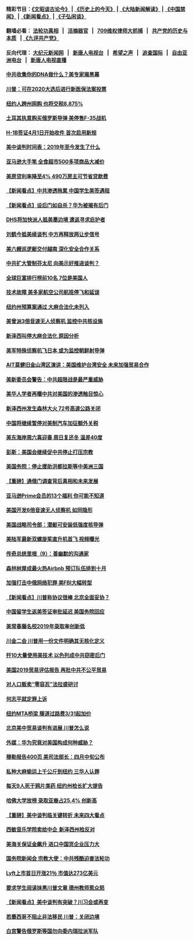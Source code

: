 #### 精彩节目：[《文昭谈古论今》](http://134.209.198.168/wenzhao) | [《历史上的今天》](http://134.209.198.168/today-in-history) | [《大陆新闻解读》](http://134.209.198.168/ntdtv-comedy) | [《中国禁闻》](http://134.209.198.168/ntdtv-news) | [《新闻看点》](http://134.209.198.168/news-insight) | [《子弘闲谈》](http://134.209.198.168/zihongxiantan/) 

  #### 翻墙必看： [法轮功真相](http://134.209.198.168:10000/videos/truth.html) &nbsp;&nbsp;|&nbsp;&nbsp; [活摘器官](http://134.209.198.168:10000/videos/res/Organs/) &nbsp;&nbsp;|&nbsp;&nbsp; [709维权律师大抓捕](http://134.209.198.168:10000/videos/709/) &nbsp;&nbsp;|&nbsp;&nbsp; [共产党的历史与本质](http://134.209.198.168:10000/videos/ccp.html) &nbsp;&nbsp;| [《九评共产党》](http://134.209.198.168:10000/videos/jiuping/) 

#### 反向代理： [大纪元新闻网](http://134.209.198.168:10080/) &nbsp;&nbsp;|&nbsp;&nbsp; [新唐人电视台](http://134.209.198.168:8000/) &nbsp;&nbsp;|&nbsp;&nbsp; [希望之声](http://134.209.198.168:8200/) &nbsp;&nbsp;|&nbsp;&nbsp; [追查国际](http://134.209.198.168:10010/) &nbsp;&nbsp;|&nbsp;&nbsp; [自由亚洲电台](http://134.209.198.168:9800/) &nbsp;&nbsp;|&nbsp;&nbsp; [新唐人电视直播](http://134.209.198.168/) 

#### [中共收集你的DNA做什么？美专家揭黑幕](../pages/nsc412/n11156644.md?t=04021237) 

#### [川普：可在2020大选后进行新医保法案投票](../pages/nsc412/n11157433.md?t=04021237) 

#### [纽约人跨州网购 也将交税8.875%](../pages/nsc412/n11157392.md?t=04021237) 

#### [土耳其执意购买俄罗斯导弹 美停售F-35战机](../pages/nsc412/n11156910.md?t=04021237) 

#### [H-1B签证4月1日开始收件 首次启用新规](../pages/nsc412/n11156441.md?t=04021237) 

#### [美中谈判时间表：2019年至今发生了什么](../pages/nsc412/n11156116.md?t=04021237) 

#### [亚马逊大手笔 全食超市500多项商品大减价](../pages/nsc412/n11156281.md?t=04021237) 

#### [美房贷利率降至4% 490万房主可节省贷款费](../pages/nsc412/n11155963.md?t=04021237) 

#### [【新闻看点】中共渗透拖累 中国学生美签遇阻](../pages/nsc412/n11155955.md?t=04021237) 

#### [【新闻看点】设后门如自杀？华为被揭有后门](../pages/nsc412/n11155722.md?t=04021237) 

#### [DHS将加快派人抵美墨边境 遣返寻求庇护者](../pages/nsc412/n11155878.md?t=04021237) 

#### [刘鹤今抵美续谈判 中方再释放两让步信号](../pages/nsc412/n11155920.md?t=04021237) 

#### [美六艘巡逻艇交付越南 深化安全合作关系](../pages/nsc412/n11155740.md?t=04021237) 

#### [中共扩大管制芬太尼 向美示好推进谈判？](../pages/nsc412/n11155762.md?t=04021237) 

#### [全球巨富排行榜前10名 7位是美国人](../pages/nsc412/n11155641.md?t=04021237) 

#### [技术故障 美多家航空公司航班停飞和延误](../pages/nsc412/n11155658.md?t=04021237) 

#### [纽约州预算案通过 大麻合法化未列入](../pages/nsc412/n11155338.md?t=04021237) 

#### [美曾派3倍音速无人侦察机 监控中共核设施](../pages/nsc412/n11155218.md?t=04021237) 

#### [新泽西叫停大麻合法化 原因分析](../pages/nsc412/n11155324.md?t=04021237) 

#### [美军特殊侦察机飞日本 或为监控朝鲜射导弹](../pages/nsc412/n11154756.md?t=04021237) 

#### [AIT莫健旧金山湾区演讲：美国维护台湾安全 未来加强贸易合作](../pages/nsc412/n11154656.md?t=04021237) 

#### [美新委员会警告：中共超限战是最严重威胁](../pages/nsc412/n11153754.md?t=04021237) 

#### [美华人学者再曝中共对美国的渗透触目惊心](../pages/nsc412/n11150248.md?t=04021237) 

#### [新泽西州发生森林大火 72号高速公路关闭](../pages/nsc412/n11153542.md?t=04021237) 

#### [中国将继续暂停对美制汽车加征额外关税](../pages/nsc412/n11153472.md?t=04021237) 

#### [美东海岸周六喜迎春 周日复还冬 温差40度](../pages/nsc412/n11153370.md?t=04021237) 

#### [彭斯：美国会继续促中共停止打压宗教](../pages/nsc412/n11153230.md?t=04021237) 

#### [美国务院：停止援助洪都拉斯等中美洲三国](../pages/nsc412/n11152947.md?t=04021237) 

#### [【重磅】通俄门调查背后真相和未来发展](../pages/nsc412/n11149763.md?t=04021237) 

#### [亚马逊Prime会员的13个福利 你可能不知道](../pages/nsc412/n11110603.md?t=04021237) 

#### [美国开发6倍音速无人侦察机 如同隐形](../pages/nsc412/n11152824.md?t=04021237) 

#### [美国战略司令部：潜艇可安装低强度核导弹](../pages/nsc412/n11152538.md?t=04021237) 

#### [美陆军最新双螺旋桨直升机首飞 视频曝光](../pages/nsc412/n11142593.md?t=04021237) 

#### [传奇总统里根（9）：善幽默的沟通家](../pages/nsc412/n11151700.md?t=04021237) 

#### [森林树屋成最火热Airbnb 预订队伍排到十月](../pages/nsc412/n11151820.md?t=04021237) 

#### [加强打击中俄网络犯罪 美FBI大幅转型](../pages/nsc412/n11151611.md?t=04021237) 

#### [【新闻看点】川普称协议很棒 北京全面妥协？](../pages/nsc412/n11151468.md?t=04021237) 

#### [中国留学生返美签证审批延迟 美国务院回应](../pages/nsc412/n11151314.md?t=04021237) 

#### [美常春藤名校2019年录取率创新低](../pages/nsc412/n11151277.md?t=04021237) 

#### [川金二会 川普用一份文件明确其无核化定义](../pages/nsc412/n11151140.md?t=04021237) 

#### [歼10大量使用美技术 以色列成中共窃密后门](../pages/nsc412/n11143429.md?t=04021237) 

#### [美国2019贸易评估报告 再批中共不公平贸易](../pages/nsc412/n11150818.md?t=04021237) 

#### [对人口贩卖“零容忍”法拉盛研讨](../pages/nsc412/n11150877.md?t=04021237) 

#### [何志平就定罪上诉](../pages/nsc412/n11150869.md?t=04021237) 

#### [纽约MTA桥梁 隧道过路费3/31起加价](../pages/nsc412/n11150854.md?t=04021237) 

#### [北京美中贸易谈判有进展 川普怎么说](../pages/nsc412/n11150224.md?t=04021237) 

#### [外媒：华为究竟对美国构成何种威胁？](../pages/nsc412/n11149562.md?t=04021237) 

#### [穆勒报告400页 美司法部长：四月中旬公布](../pages/nsc412/n11150091.md?t=04021237) 

#### [私种大麻偷运上千公斤到纽约 三华人认罪](../pages/nsc412/n11148686.md?t=04021237) 

#### [每天9人死于鸦片类药 纽约州检长扩大提告](../pages/nsc412/n11148700.md?t=04021237) 

#### [哈佛大学放榜 录取亚裔占25.4% 创新高](../pages/nsc412/n11149841.md?t=04021237) 

#### [【重磅】美中谈判临关键转折 未来四大看点](../pages/nsc412/n11149718.md?t=04021237) 

#### [西敏音乐学院卖给中企 新泽西州检反对](../pages/nsc412/n11149680.md?t=04021237) 

#### [美海关保证金飙升 进口中国货企业压力大](../pages/nsc412/n11149090.md?t=04021237) 

#### [国务院新闻会 宗教大使：中共残酷迫害法轮功](../pages/nsc412/n11149870.md?t=04021237) 

#### [Lyft上市首日开涨21％ 市值达273亿美元](../pages/nsc412/n11149695.md?t=04021237) 

#### [要求学生阅读抹黑川普文章 德州教师惹众怒](../pages/nsc412/n11149736.md?t=04021237) 

#### [【新闻看点】美中谈判有突破？川习会或再变](../pages/nsc412/n11149469.md?t=04021237) 

#### [若墨西哥不阻止非法移民 川普：关闭边境](../pages/nsc412/n11149488.md?t=04021237) 

#### [白宫警告俄罗斯等国勿向委内瑞拉派军队](../pages/nsc412/n11149658.md?t=04021237) 

